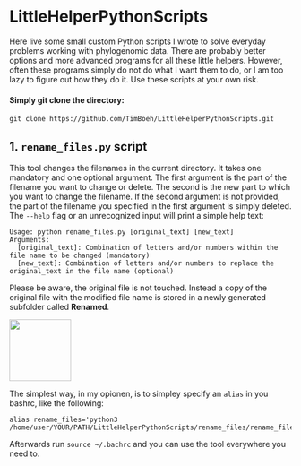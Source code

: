 # LittleHelperPythonScripts
Here live some small custom Python scripts I wrote to solve everyday problems working with phylogenomic data. There are probably better options and more advanced programs for all these little helpers. However, often these programs simply do not do what I want them to do, or I am too lazy to figure out how they do it. Use these scripts at your own risk.

#### Simply git clone the directory:
`git clone https://github.com/TimBoeh/LittleHelperPythonScripts.git`
## 1. `rename_files.py` script
This tool changes the filenames in the current directory. It takes one mandatory and one optional argument. The first argument is the part of the filename you want to change or delete. The second is the new part to which you want to change the filename. If the second argument is not provided, the part of the filename you specified in the first argument is simply deleted. The `--help` flag or an unrecognized input will print a simple help text:
```
Usage: python rename_files.py [original_text] [new_text]
Arguments:
  [original_text]: Combination of letters and/or numbers within the file name to be changed (mandatory)
  [new_text]: Combination of letters and/or numbers to replace the original_text in the file name (optional)
```
Please be aware, the original file is not touched. Instead a copy of the original file with the modified file name is stored in a newly generated subfolder called **Renamed**.

<img width="110" src="https://raw.githubusercontent.com/TimBoeh/ LittleHelperPythonScripts/figs/rename_files_screenshot.png"/>


The simplest way, in my opionen, is to simpley specify an `alias` in you bashrc, like the following:
```
alias rename_files='python3 /home/user/YOUR/PATH/LittleHelperPythonScripts/rename_files/rename_files.py'
```
Afterwards run `source ~/.bachrc` and you can use the tool everywhere you need to.